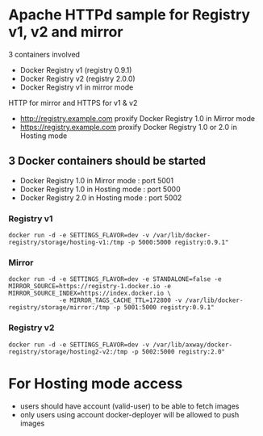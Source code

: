 # Apache HTTPd sample for Registry v1, v2 and mirror

3 containers involved 

* Docker Registry v1 (registry 0.9.1)
* Docker Registry v2 (registry 2.0.0)
* Docker Registry v1 in mirror mode

HTTP for mirror and HTTPS for v1 & v2

* http://registry.example.com proxify Docker Registry 1.0 in Mirror mode
* https://registry.example.com proxify Docker Registry 1.0 or 2.0 in Hosting mode

## 3 Docker containers should be started 

* Docker Registry 1.0 in Mirror mode : port 5001
* Docker Registry 1.0 in Hosting mode : port 5000
* Docker Registry 2.0 in Hosting mode : port 5002

### Registry v1

    docker run -d -e SETTINGS_FLAVOR=dev -v /var/lib/docker-registry/storage/hosting-v1:/tmp -p 5000:5000 registry:0.9.1"

### Mirror

    docker run -d -e SETTINGS_FLAVOR=dev -e STANDALONE=false -e MIRROR_SOURCE=https://registry-1.docker.io -e MIRROR_SOURCE_INDEX=https://index.docker.io \
                  -e MIRROR_TAGS_CACHE_TTL=172800 -v /var/lib/docker-registry/storage/mirror:/tmp -p 5001:5000 registry:0.9.1"

### Registry v2

    docker run -d -e SETTINGS_FLAVOR=dev -v /var/lib/axway/docker-registry/storage/hosting2-v2:/tmp -p 5002:5000 registry:2.0"

# For Hosting mode access

* users should have account (valid-user) to be able to fetch images
* only users using account docker-deployer will be allowed to push images
